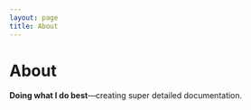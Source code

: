```yaml
---
layout: page
title: About
---
```


# About
**Doing what I do best**—creating super detailed documentation.